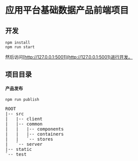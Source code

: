 # 应用平台基础数据产品前端项目

## 开发

```
npm install
npm run start
```

然后访问[http://127.0.0.1:5001](http://127.0.0.1:5001)进行开发。

## 项目目录

#### 产品发布
```
npm run publish

```


<pre>
ROOT
|-- src
|   |-- client
|   |-- common
|   |   |-- components
|   |   |-- containers
|   |   `-- stores
|   `-- server
|-- static
`-- test
</pre>
